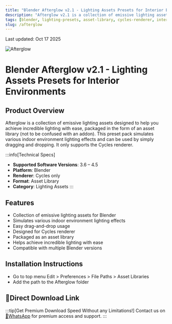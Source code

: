 ```yaml
---
title: "Blender Afterglow v2.1 - Lighting Assets Presets for Interior Environments"
description: "Afterglow v2.1 is a collection of emissive lighting assets for Blender designed to help achieve incredible lighting with ease, packaged as an asset library for Cycles renderer."
tags: [blender, lighting-presets, asset-library, cycles-renderer, interior-lighting, blender-assets]
slug: /afterglow
---
```


Last updated: Oct 17 2025

![Afterglow](https://www.gfxcamp.com/wp-content/uploads/2025/10/Afterglow.jpg)

# Blender Afterglow v2.1 - Lighting Assets Presets for Interior Environments

## Product Overview

Afterglow is a collection of emissive lighting assets designed to help you achieve incredible lighting with ease, packaged in the form of an asset library (not to be confused with an addon). This preset pack simulates various indoor environment lighting effects and can be used by simply dragging and dropping. It only supports the Cycles renderer.

:::info[Technical Specs]
- **Supported Software Versions**: 3.6 – 4.5
- **Platform**: Blender
- **Renderer**: Cycles only
- **Format**: Asset Library
- **Category**: Lighting Assets
:::

## Features

- Collection of emissive lighting assets for Blender
- Simulates various indoor environment lighting effects
- Easy drag-and-drop usage
- Designed for Cycles renderer
- Packaged as an asset library
- Helps achieve incredible lighting with ease
- Compatible with multiple Blender versions

## Installation Instructions

- Go to top menu Edit > Preferences > File Paths > Asset Libraries
- Add the path to the Afterglow folder

## 🚀Direct Download Link
:::tip[Get Premium Download Speed Without any Limitations!]
Contact us on [💬WhatsApp](https://wa.me/+8613237610083) for premium  access and support.
:::
